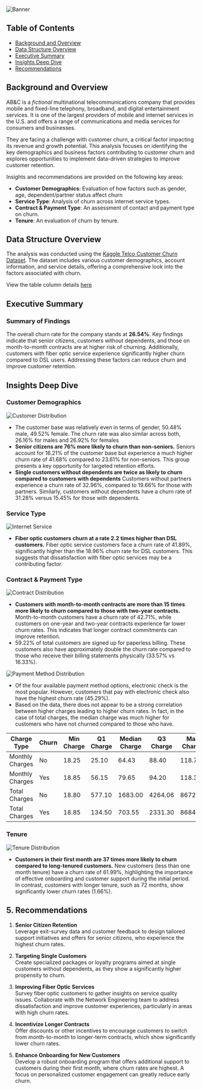 
![Banner](assets/ab&c_banner.png)

## Table of Contents
- [Background and Overview](#background-and-overview)
- [Data Structure Overview](#data-structure-overview)
- [Executive Summary](#executive-summary)
- [Insights Deep Dive](#insights-deep-dive)
- [Recommendations](#recommendations)

## Background and Overview
AB&C is a *fictional* multinational telecommunications company that provides mobile and fixed-line telephony, broadband, and digital entertainment services. It is one of the largest providers of mobile and internet services in the U.S. and offers a range of communications and media services for consumers and businesses.
 
They are facing a challenge with customer churn, a critical factor impacting its revenue and growth potential. This analysis focuses on identifying the key demographics and business factors contributing to customer churn and explores opportunities to implement data-driven strategies to improve customer retention. 

Insights and recommendations are provided on the following key areas:
- **Customer Demographics**: Evaluation of how factors such as gender, age, dependent/partner status affect churn
- **Service Type**: Analysis of churn across internet service types.
- **Contract & Payment Type**: An assessment of contact and payment type on churn.
- **Tenure**: An evaluation of churn by tenure.


## Data Structure Overview
The analysis was conducted using the [Kaggle Telco Customer Churn Dataset](https://www.kaggle.com/datasets/blastchar/telco-customer-churn). The dataset includes various customer demographics, account information, and service details, offering a comprehensive look into the factors associated with churn.     

View the table column details [here](sql_load/2_create_table.sql)

## Executive Summary
### Summary of Findings
The overall churn rate for the company stands at **26.54%**. Key findings indicate that senior citizens, customers without dependents, and those on month-to-month contracts are at higher risk of churning. Additionally, customers with fiber optic service experience significantly higher churn compared to DSL users. Addressing these factors can reduce churn and improve customer retention.

## Insights Deep Dive
### Customer Demographics
![Customer Distribution](assets/customer_distribution2.png)
- The customer base was relatively even in terms of gender, 50.48% male, 49.52% female. The churn rate was also similar across both, 26.16% for males and 26.92% for females
- **Senior citizens are 76% more likely to churn than non-seniors.** Seniors account for 16.21% of the customer base but experience a much higher churn rate of 41.68% compared to 23.61% for non-seniors. This group presents a key opportunity for targeted retention efforts.  
- **Single customers without dependents are twice as likely to churn compared to customers with dependents** Customers without partners experience a churn rate of 32.96%, compared to 19.66% for those with partners. Similarly, customers without dependents have a churn rate of 31.28% versus 15.45% for those with dependents.  

### Service Type
![Internet Service](assets/internet_service2.png)
- **Fiber optic customers churn at a rate 2.2 times higher than DSL customers.** Fiber optic service customers face a churn rate of 41.89%, significantly higher than the 18.96% churn rate for DSL customers. This suggests that dissatisfaction with fiber optic services may be a contributing factor.  

### Contract & Payment Type
![Contract Distribution](assets/contracts2.png)
- **Customers with month-to-month contracts are more than 15 times more likely to churn compared to those with two-year contracts.** Month-to-month customers have a churn rate of 42.71%, while customers on one-year and two-year contracts experience far lower churn rates. This indicates that longer contract commitments can improve retention.  
- 59.22% of total customers are signed up for paperless billing. These customers also have approximately double the churn rate compared to those who receive their billing statements physically (33.57% vs 16.33%).

![Payment Method Distribution](assets/payement_method2.png)
- Of the four available payment method options, electronic check is the most popular. However, customers that pay with electronic check also have the highest churn rate (45.29%). 
- Based on the data, there does not appear to be a strong correlation between higher charges leading to higher churn rates. In fact, in the case of total charges, the median charge was much higher for customers who have not churned compared to those who have.

| Charge Type      | Churn | Min Charge | Q1 Charge | Median Charge | Q3 Charge | Max Charge |
|------------------|-------|------------|-----------|---------------|-----------|------------|
| Monthly Charges  | No    | 18.25      | 25.10     | 64.43         | 88.40     | 118.75     |
| Monthly Charges  | Yes   | 18.85      | 56.15     | 79.65         | 94.20     | 118.35     |
| Total Charges    | No    | 18.80      | 577.10    | 1683.00       | 4264.06   | 8672.45    |
| Total Charges    | Yes   | 18.85      | 134.50    | 703.55        | 2331.30   | 8684.80    |

### Tenure
![Tenure Distribution](assets/tenure2.png)
- **Customers in their first month are 37 times more likely to churn compared to long-tenured customers.** New customers (less than one month tenure) have a churn rate of 61.99%, highlighting the importance of effective onboarding and customer support during the initial period. In contrast, customers with longer tenure, such as 72 months, show significantly lower churn rates (1.66%).  

## 5. Recommendations
1. **Senior Citizen Retention**  
   Leverage exit-survey data and customer feedback to design tailored support initiatives and offers for senior citizens, who experience the highest churn rates.

2. **Targeting Single Customers**  
   Create specialized packages or loyalty programs aimed at single customers without dependents, as they show a significantly higher propensity to churn.

3. **Improving Fiber Optic Services**  
   Survey fiber optic customers to gather insights on service quality issues. Collaborate with the Network Engineering team to address dissatisfaction and improve customer experiences, particularly in areas with high churn rates.

4. **Incentivize Longer Contracts**  
   Offer discounts or other incentives to encourage customers to switch from month-to-month to longer-term contracts, which show significantly lower churn rates.

5. **Enhance Onboarding for New Customers**  
   Develop a robust onboarding program that offers additional support to customers during their first month, where churn rates are highest. A focus on personalized customer engagement can greatly reduce early churn.
